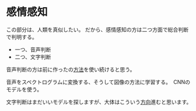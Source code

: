 # 感情感知

この部分は、人類を真似したい。 だから、感情感知の方は二つ方面で総合判断で判明する。
* 一つ、音声判断
* 二つ、文字判断

音声判断の方は前に作ったの[方法](https://github.com/AkishinoShiame/Graduated-Project)を使い続けると思う。

音声をスペクトログラムに変換する、そうして図像の方法に学習する。　CNNのモデルを使う。

文字判断はまだいいモデルを探しますが、大体はこういう[方向](http://sanshonoki.hatenablog.com/entry/2017/10/03/212245)進むと思います。